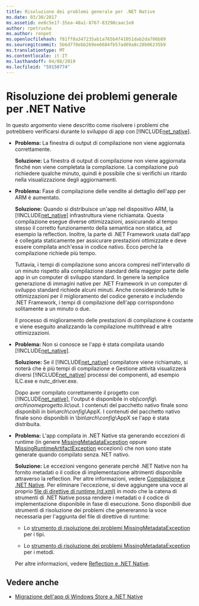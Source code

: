 ```yaml
---
title: Risoluzione dei problemi generale per .NET Native
ms.date: 03/30/2017
ms.assetid: ee8c5e17-35ea-48a1-8767-83298caac1e8
author: rpetrusha
ms.author: ronpet
ms.openlocfilehash: f81ff8a347235ab1a765b4f41051dab2da786b89
ms.sourcegitcommit: 5b6d778ebb269ee6684fb57ad69a8c28b06235b9
ms.translationtype: MT
ms.contentlocale: it-IT
ms.lasthandoff: 04/08/2019
ms.locfileid: "59150774"
---
```

# <a name="net-native-general-troubleshooting"></a>Risoluzione dei problemi generale per .NET Native
In questo argomento viene descritto come risolvere i problemi che potrebbero verificarsi durante lo sviluppo di app con [!INCLUDE[net_native](../../../includes/net-native-md.md)].  
  
-   **Problema:** La finestra di output di compilazione non viene aggiornata correttamente.  
  
     **Soluzione:** La finestra di output di compilazione non viene aggiornata finché non viene completata la compilazione. La compilazione può richiedere qualche minuto, quindi è possibile che si verifichi un ritardo nella visualizzazione degli aggiornamenti.  
  
-   **Problema:** Fase di compilazione delle vendite al dettaglio dell'app per ARM è aumentato.  
  
     **Soluzione:** Quando si distribuisce un'app nel dispositivo ARM, la [!INCLUDE[net_native](../../../includes/net-native-md.md)] infrastruttura viene richiamata. Questa compilazione esegue diverse ottimizzazioni, assicurando al tempo stesso il corretto funzionamento della semantica non statica, ad esempio la reflection. Inoltre, la parte di .NET Framework usata dall'app è collegata staticamente per assicurare prestazioni ottimizzate e deve essere compilata anch'essa in codice nativo. Ecco perché la compilazione richiede più tempo.  
  
     Tuttavia, i tempi di compilazione sono ancora compresi nell'intervallo di un minuto rispetto alla compilazione standard della maggior parte delle app in un computer di sviluppo standard.  In genere la semplice generazione di immagini native per .NET Framework in un computer di sviluppo standard richiede alcuni minuti.  Anche considerando tutte le ottimizzazioni per il miglioramento del codice generato e includendo .NET Framework, i tempi di compilazione dell'app corrispondono solitamente a un minuto o due.  
  
     Il processo di miglioramento delle prestazioni di compilazione è costante e viene eseguito analizzando la compilazione multithread e altre ottimizzazioni.  
  
-   **Problema:** Non si conosce se l'app è stata compilata usando [!INCLUDE[net_native](../../../includes/net-native-md.md)].  
  
     **Soluzione:** Se il [!INCLUDE[net_native](../../../includes/net-native-md.md)] compilatore viene richiamato, si noterà che è più tempi di compilazione e Gestione attività visualizzerà diversi [!INCLUDE[net_native](../../../includes/net-native-md.md)] processi dei componenti, ad esempio ILC.exe e nutc_driver.exe.  
  
     Dopo aver compilato correttamente il progetto con [!INCLUDE[net_native](../../../includes/net-native-md.md)], l'output è disponibile in obj\\*config*\ *arch*\\*nomeprogetto*.ilc\out.  I contenuti del pacchetto nativo finale sono disponibili in bin\\*arch*\\*config*\AppX. I contenuti del pacchetto nativo finale sono disponibili in \bin\\*arch*\\*config*\AppX se l'app è stata distribuita.  
  
-   **Problema:** L'app compilata in .NET Native sta generando eccezioni di runtime (in genere [MissingMetadataException](../../../docs/framework/net-native/missingmetadataexception-class-net-native.md) oppure [MissingRuntimeArtifactException](../../../docs/framework/net-native/missingruntimeartifactexception-class-net-native.md) eccezioni) che non sono state generate quando compilato senza. NET nativo.  
  
     **Soluzione:** Le eccezioni vengono generate perché .NET Native non ha fornito metadati o il codice di implementazione altrimenti disponibile attraverso la reflection. Per altre informazioni, vedere [Compilazione e .NET Native](../../../docs/framework/net-native/net-native-and-compilation.md). Per eliminare l'eccezione, si deve aggiungere una voce al proprio [file di direttive di runtime (rd.xml)](../../../docs/framework/net-native/runtime-directives-rd-xml-configuration-file-reference.md) in modo che la catena di strumenti di .NET Native possa rendere i metadati o il codice di implementazione disponibile in fase di esecuzione. Sono disponibili due strumenti di risoluzione dei problemi che genereranno la voce necessaria per l'aggiunta del file di direttive di runtime:  
  
    -   Lo [strumento di risoluzione dei problemi MissingMetadataException](https://dotnet.github.io/native/troubleshooter/type.html) per i tipi.  
  
    -   Lo [strumento di risoluzione dei problemi MissingMetadataException](https://dotnet.github.io/native/troubleshooter/method.html) per i metodi.  
  
     Per altre informazioni, vedere [Reflection e .NET Native](../../../docs/framework/net-native/reflection-and-net-native.md).  
  
## <a name="see-also"></a>Vedere anche

- [Migrazione dell'app di Windows Store a .NET Native](../../../docs/framework/net-native/migrating-your-windows-store-app-to-net-native.md)
